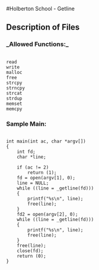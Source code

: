 #Holberton School - Getline

## Description of Files

<h3>_Allowed Functions:_</h3>
<pre><code>
read
write
malloc
free
strcpy
strncpy
strcat
strdup
memset
memcpy
</code></pre>

### Sample Main:
<pre><code>
int main(int ac, char *argv[])
{
    int fd;
    char *line;

    if (ac != 2)
        return (1);
    fd = open(argv[1], 0);
    line = NULL;
    while ((line = _getline(fd)))
    {
        printf("%s\n", line);
        free(line);
    }
    fd2 = open(argv[2], 0);
    while ((line = _getline(fd)))
    {
        printf("%s\n", line);
        free(line);
    }
    free(line);
    close(fd);
    return (0);
}
</code></pre>
